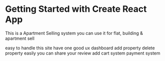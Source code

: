 # Getting Started with Create React App

This is a Apartment Selling system
you can use it for flat, building & apartment sell
 
 easy to handle this site
 have one good ux dashboard
 add property
 delete property easily
 you can share your review
 add cart system 
 payment system
